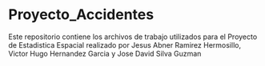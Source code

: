# Proyecto_Accidentes
Este repositorio contiene los archivos de trabajo utilizados para el Proyecto de Estadistica Espacial realizado por Jesus Abner Ramirez Hermosillo, Victor Hugo Hernandez Garcia y Jose David Silva Guzman
